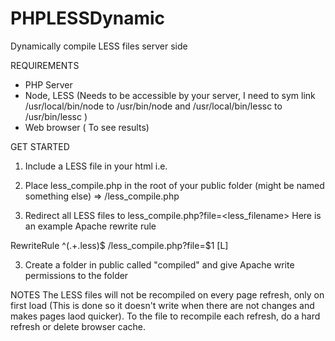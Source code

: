 PHPLESSDynamic
==============

Dynamically compile LESS files server side

REQUIREMENTS
- PHP Server
- Node, LESS (Needs to be accessible by your server,
    I need to sym link /usr/local/bin/node to /usr/bin/node and /usr/local/bin/lessc to /usr/bin/lessc )
- Web browser ( To see results)

GET STARTED

1. Include a LESS file in your html i.e. <link rel="stylesheet" type="text/css" href="test.less">

2. Place less_compile.php in the root of your public folder (might be named something else) => /less_compile.php

2. Redirect all LESS files to less_compile.php?file=<less_filename>
Here is an example Apache rewrite rule

RewriteRule ^(.+\.less)$ /less_compile.php?file=$1 [L]

3. Create a folder in public called "compiled" and give Apache write permissions to the folder

NOTES
The LESS files will not be recompiled on every page refresh, only on first load (This is done so it doesn't write when there are not changes and makes pages laod quicker). To the file to recompile each refresh, do a hard refresh or delete browser cache.
